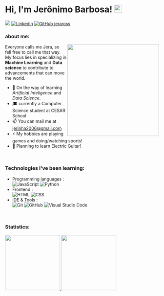 # Hi, I'm Jerônimo Barbosa! <img src="https://media.giphy.com/media/hvRJCLFzcasrR4ia7z/giphy.gif" width="25px">

<a href="https://instagram.com/jeronimobrossi"><img src="https://img.shields.io/badge/-@jeronimobrossi-E4405F?style=flat&logo=Instagram&logoColor=white"/></a>
[![Linkedin](https://img.shields.io/badge/-LinkedIn-blue?style=flat&logo=Linkedin&logoColor=white&link=https://www.linkedin.com/in/dinhanhthi/)](https://www.linkedin.com/in/jer%C3%B4nimo-barbosa-3117382b7/)
[![GitHub jeraross](https://img.shields.io/github/followers/Jeraross?label=follow&style=social)](https://github.com/Jeraross)

### about me:

<img align='right' src="https://media.giphy.com/media/v1.Y2lkPTc5MGI3NjExeWp4d2JmYXZjZWR5cTRpdmQwdmhtZ2U5emU4a3dlbWpnNzVzZXFjZiZlcD12MV9pbnRlcm5hbF9naWZfYnlfaWQmY3Q9Zw/12XxYnYLMEn6yA/giphy.gif" width="300">

Everyone calls me Jera, so fell free to call me that way. My focus lies in specializing in **Machine Learning** and **Data science** to contribute to advancements that can move the world.

- 🌱 On the way of learning *Artificial Inteligence* and *Data Science*.
- 🎓 currently a Computer Science student at CESAR School
- 📫 You can mail me at jerinha2006@gmail.com
- ⚡ My hobbies are playing games and doing/watching sports!
- 🎸 Planning to learn Electric Guitar!

<br />

### Technologies I've been learning:

- Programming languages : <br />
  ![JavaScript](https://img.shields.io/badge/-JavaScript-05122A?style=flat&logo=javascript)
  ![Python](https://img.shields.io/badge/-Python-05122A?style=flat&logo=python)
- Frontend : <br />
  ![HTML](https://img.shields.io/badge/-HTML-05122A?style=flat&logo=HTML5)
  ![CSS](https://img.shields.io/badge/-CSS-05122A?style=flat&logo=CSS3&logoColor=1572B6)
- IDE & Tools : <br />
  ![Git](https://img.shields.io/badge/-Git-05122A?style=flat&logo=git)
  ![GitHub](https://img.shields.io/badge/-GitHub-05122A?style=flat&logo=github)
  ![Visual Studio Code](https://img.shields.io/badge/-Visual%20Studio%20Code-05122A?style=flat&logo=visual-studio-code&logoColor=007ACC)

<br />

### Statistics:

<div>
<a href="https://github.com/Jeraross">
<img loading="lazy" height="180em" src="https://github-readme-stats.vercel.app/api/top-langs/?username=Jeraross&layout=compact&langs_count=7&theme=dracula"/>
<img loading="lazy" height="180em" src="https://github-readme-stats.vercel.app/api?username=Jeraross&show_icons=true&theme=dracula&include_all_commits=true&count_private=true"/>
</div>





